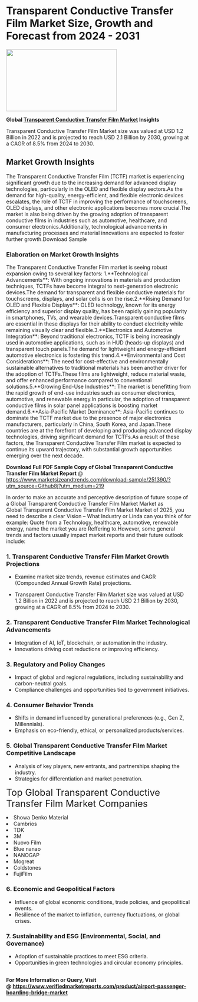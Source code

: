 <H1>Transparent Conductive Transfer Film Market Size, Growth and Forecast from 2024 - 2031</H1><img class="aligncenter size-medium wp-image-584254" src="https://thirdeyenews.in/wp-content/uploads/2024/09/Global-Market-Research-300x168.jpeg" alt="" width="300" height="168" /><p><strong>Global&nbsp;<a href="https://www.marketsizeandtrends.com/download-sample/251390/?utm_source=Github8j?utm_medium=219">Transparent Conductive Transfer Film Market</a> Insights</strong></p><p>Transparent Conductive Transfer Film Market size was valued at USD 1.2 Billion in 2022 and is projected to reach USD 2.1 Billion by 2030, growing at a CAGR of 8.5% from 2024 to 2030.</p><p><h2>Market Growth Insights</h2> The Transparent Conductive Transfer Film (TCTF) market is experiencing significant growth due to the increasing demand for advanced display technologies, particularly in the OLED and flexible display sectors.As the demand for high-quality, energy-efficient, and flexible electronic devices escalates, the role of TCTF in improving the performance of touchscreens, OLED displays, and other electronic applications becomes more crucial.The market is also being driven by the growing adoption of transparent conductive films in industries such as automotive, healthcare, and consumer electronics.Additionally, technological advancements in manufacturing processes and material innovations are expected to foster further growth.Download Sample <h3>Elaboration on Market Growth Insights</h3> The Transparent Conductive Transfer Film market is seeing robust expansion owing to several key factors: 1.**Technological Advancements**: With ongoing innovations in materials and production techniques, TCTFs have become integral to next-generation electronic devices.The demand for transparent and flexible conductive materials for touchscreens, displays, and solar cells is on the rise.2.**Rising Demand for OLED and Flexible Displays**: OLED technology, known for its energy efficiency and superior display quality, has been rapidly gaining popularity in smartphones, TVs, and wearable devices.Transparent conductive films are essential in these displays for their ability to conduct electricity while remaining visually clear and flexible.3.**Electronics and Automotive Integration**: Beyond traditional electronics, TCTF is being increasingly used in automotive applications, such as in HUD (heads-up displays) and transparent touch panels.The demand for lightweight and energy-efficient automotive electronics is fostering this trend.4.**Environmental and Cost Considerations**: The need for cost-effective and environmentally sustainable alternatives to traditional materials has been another driver for the adoption of TCTFs.These films are lightweight, reduce material waste, and offer enhanced performance compared to conventional solutions.5.**Growing End-Use Industries**: The market is benefitting from the rapid growth of end-use industries such as consumer electronics, automotive, and renewable energy.In particular, the adoption of transparent conductive films in solar panel applications is boosting market demand.6.**Asia-Pacific Market Dominance**: Asia-Pacific continues to dominate the TCTF market due to the presence of major electronics manufacturers, particularly in China, South Korea, and Japan.These countries are at the forefront of developing and producing advanced display technologies, driving significant demand for TCTFs.As a result of these factors, the Transparent Conductive Transfer Film market is expected to continue its upward trajectory, with substantial growth opportunities emerging over the next decade.</p><p><span class=""><strong>Download Full PDF Sample Copy of Global Transparent Conductive Transfer Film Market Report</strong> @ <a href="https://www.marketsizeandtrends.com/download-sample/251390/?utm_source=Github8j?utm_medium=219" target="_blank">https://www.marketsizeandtrends.com/download-sample/251390/?utm_source=Github8j?utm_medium=219</a></span></p><p>In order to make an accurate and perceptive description of future scope of a Global&nbsp;Transparent Conductive Transfer Film Market Market as Global&nbsp;Transparent Conductive Transfer Film Market Market of 2025, you need to describe a clear Vision &ndash; What Industry or Linda can you think of for example: Quote from a Technology, healthcare, automotive, renewable energy, name the market you are Reffering to.However, some general trends and factors usually impact market reports and their future outlook include:</p><h3>1.&nbsp;<strong>Transparent Conductive Transfer Film Market Growth Projections</strong></h3><ul><li>Examine market size trends, revenue estimates and CAGR (Compounded Annual Growth Rate) projections.</li><li><p>Transparent Conductive Transfer Film Market size was valued at USD 1.2 Billion in 2022 and is projected to reach USD 2.1 Billion by 2030, growing at a CAGR of 8.5% from 2024 to 2030.</p></li></ul><h3>2.&nbsp;<strong>Transparent Conductive Transfer Film Market Technological Advancements</strong></h3><ul><li>Integration of AI, IoT, blockchain, or automation in the industry.</li><li>Innovations driving cost reductions or improving efficiency.</li></ul><h3>3.&nbsp;<strong>Regulatory and Policy Changes</strong></h3><ul><li>Impact of global and regional regulations, including sustainability and carbon-neutral goals.</li><li>Compliance challenges and opportunities tied to government initiatives.</li></ul><h3>4.&nbsp;<strong>Consumer Behavior Trends</strong></h3><ul><li>Shifts in demand influenced by generational preferences (e.g., Gen Z, Millennials).</li><li>Emphasis on eco-friendly, ethical, or personalized products/services.</li></ul><h3>5.&nbsp;<strong>Global Transparent Conductive Transfer Film Market Competitive Landscape</strong></h3><ul><li>Analysis of key players, new entrants, and partnerships shaping the industry.</li><li>Strategies for differentiation and market penetration.</li></ul><p data-pm-slice="1 1 []"><span style="color: inherit; font-family: inherit; font-size: 25px;">Top Global Transparent Conductive Transfer Film Market Companies</span></p><div class="" data-test-id=""><p><li>Showa Denko Material</li><li> Cambrios</li><li> TDK</li><li> 3M</li><li> Nuovo Film</li><li> Blue nanao</li><li> NANOGAP</li><li> Mogreat</li><li> Coldstones</li><li> FujiFilm</li></p></div><h3>6.&nbsp;<strong>Economic and Geopolitical Factors</strong></h3><ul><li>Influence of global economic conditions, trade policies, and geopolitical events.</li><li>Resilience of the market to inflation, currency fluctuations, or global crises.</li></ul><h3>7.&nbsp;<strong>Sustainability and ESG (Environmental, Social, and Governance)</strong></h3><ul><li>Adoption of sustainable practices to meet ESG criteria.</li><li>Opportunities in green technologies and circular economy principles.</li></ul><h2><strong style="font-size: 14px;">For More Information or Query, Visit @&nbsp;</strong><a style="background-color: #ffffff; font-size: 14px;" href="https://www.marketsizeandtrends.com/report/transparent-conductive-transfer-film-market/" target="_blank">https://www.verifiedmarketreports.com/product/airport-passenger-boarding-bridge-market</a></h2>